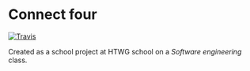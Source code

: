 # Connect four
[![Travis](https://travis-ci.org/mareksabo/game-connect-four.svg)](https://travis-ci.org/mareksabo/game-connect-four)

Created as a school project at HTWG school on a _Software engineering_ class.
